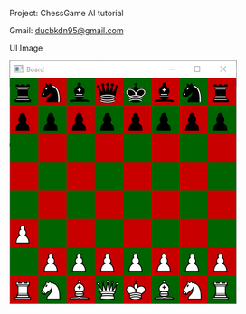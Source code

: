 Project: ChessGame AI tutorial

Gmail: ducbkdn95@gmail.com

UI Image

![alt text](https://raw.githubusercontent.com/vduckute1812/AI/makeUI/ChessGame/Resources/GUI_temporary.PNG)